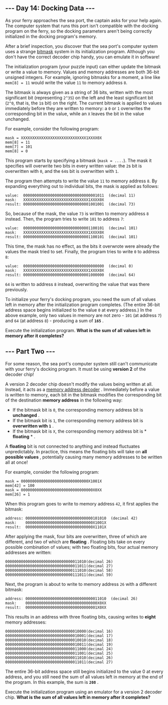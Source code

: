 ## --- Day 14: Docking Data ---
As your ferry approaches the sea port, the captain asks for your help again. The computer system that runs this port isn't compatible with the docking program on the ferry, so the docking parameters aren't being correctly initialized in the docking program's memory.

After a brief inspection, you discover that the sea port's computer system uses a strange  [bitmask](https://en.wikipedia.org/wiki/Mask_(computing))  system in its initialization program. Although you don't have the correct decoder chip handy, you can emulate it in software!

The initialization program (your puzzle input) can either update the bitmask or write a value to memory.  Values and memory addresses are both 36-bit unsigned integers.  For example, ignoring bitmasks for a moment, a line like `mem[8] = 11` would write the value `11` to memory address `8`.

The bitmask is always given as a string of 36 bits, written with the most significant bit (representing `2^35`) on the left and the least significant bit (`2^0`, that is, the `1`s bit) on the right. The current bitmask is applied to values immediately before they are written to memory: a `0` or `1` overwrites the corresponding bit in the value, while an `X` leaves the bit in the value unchanged.

For example, consider the following program:

```
mask = XXXXXXXXXXXXXXXXXXXXXXXXXXXXX1XXXX0X
mem[8] = 11
mem[7] = 101
mem[8] = 0
```
This program starts by specifying a bitmask (`mask = ....`). The mask it specifies will overwrite two bits in every written value: the `2`s bit is overwritten with `0`, and the `64`s bit is overwritten with `1`.

The program then attempts to write the value `11` to memory address `8`. By expanding everything out to individual bits, the mask is applied as follows:

```
value:  000000000000000000000000000000001011  (decimal 11)
mask:   XXXXXXXXXXXXXXXXXXXXXXXXXXXXX1XXXX0X
result: 000000000000000000000000000001001001  (decimal 73)
```
So, because of the mask, the value `73` is written to memory address `8` instead. Then, the program tries to write `101` to address `7`:

```
value:  000000000000000000000000000001100101  (decimal 101)
mask:   XXXXXXXXXXXXXXXXXXXXXXXXXXXXX1XXXX0X
result: 000000000000000000000000000001100101  (decimal 101)
```
This time, the mask has no effect, as the bits it overwrote were already the values the mask tried to set. Finally, the program tries to write `0` to address `8`:

```
value:  000000000000000000000000000000000000  (decimal 0)
mask:   XXXXXXXXXXXXXXXXXXXXXXXXXXXXX1XXXX0X
result: 000000000000000000000000000001000000  (decimal 64)
```
`64` is written to address `8` instead, overwriting the value that was there previously.

To initialize your ferry's docking program, you need the sum of all values left in memory after the initialization program completes. (The entire 36-bit address space begins initialized to the value `0` at every address.) In the above example, only two values in memory are not zero - `101` (at address `7`) and `64` (at address `8`) - producing a sum of  **`165`** .

Execute the initialization program.  **What is the sum of all values left in memory after it completes?** 

## --- Part Two ---
For some reason, the sea port's computer system still can't communicate with your ferry's docking program. It must be using  **version 2**  of the decoder chip!

A version 2 decoder chip doesn't modify the values being written at all.  Instead, it acts as a  [memory address decoder](https://www.youtube.com/watch?v=PvfhANgLrm4) . Immediately before a value is written to memory, each bit in the bitmask modifies the corresponding bit of the destination  **memory address**  in the following way:


- If the bitmask bit is `0`, the corresponding memory address bit is  **unchanged** .
- If the bitmask bit is `1`, the corresponding memory address bit is  **overwritten with `1`** .
- If the bitmask bit is `X`, the corresponding memory address bit is  * **floating** * .

A  **floating**  bit is not connected to anything and instead fluctuates unpredictably. In practice, this means the floating bits will take on  **all possible values** , potentially causing many memory addresses to be written all at once!

For example, consider the following program:

```
mask = 000000000000000000000000000000X1001X
mem[42] = 100
mask = 00000000000000000000000000000000X0XX
mem[26] = 1
```
When this program goes to write to memory address `42`, it first applies the bitmask:

```
address: 000000000000000000000000000000101010  (decimal 42)
mask:    000000000000000000000000000000X1001X
result:  000000000000000000000000000000X1101X
```
After applying the mask, four bits are overwritten, three of which are different, and two of which are  **floating** . Floating bits take on every possible combination of values; with two floating bits, four actual memory addresses are written:

```
000000000000000000000000000000011010(decimal 26)
000000000000000000000000000000011011(decimal 27)
000000000000000000000000000000111010(decimal 58)
000000000000000000000000000000111011(decimal 59)
```
Next, the program is about to write to memory address `26` with a different bitmask:

```
address: 000000000000000000000000000000011010  (decimal 26)
mask:    00000000000000000000000000000000X0XX
result:  00000000000000000000000000000001X0XX
```
This results in an address with three floating bits, causing writes to  **eight**  memory addresses:

```
000000000000000000000000000000010000(decimal 16)
000000000000000000000000000000010001(decimal 17)
000000000000000000000000000000010010(decimal 18)
000000000000000000000000000000010011(decimal 19)
000000000000000000000000000000011000(decimal 24)
000000000000000000000000000000011001(decimal 25)
000000000000000000000000000000011010(decimal 26)
000000000000000000000000000000011011(decimal 27)
```
The entire 36-bit address space still begins initialized to the value 0 at every address, and you still need the sum of all values left in memory at the end of the program.  In this example, the sum is  **`208`** .

Execute the initialization program using an emulator for a version 2 decoder chip.  **What is the sum of all values left in memory after it completes?** 

